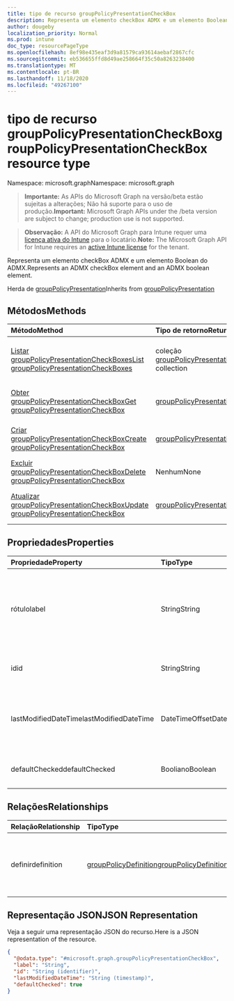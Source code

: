 ```yaml
---
title: tipo de recurso groupPolicyPresentationCheckBox
description: Representa um elemento checkBox ADMX e um elemento Boolean do ADMX.
author: dougeby
localization_priority: Normal
ms.prod: intune
doc_type: resourcePageType
ms.openlocfilehash: 8ef98e435eaf3d9a81579ca93614aebaf2867cfc
ms.sourcegitcommit: eb536655ffd8d49ae258664f35c50a8263238400
ms.translationtype: MT
ms.contentlocale: pt-BR
ms.lasthandoff: 11/18/2020
ms.locfileid: "49267100"
---
```

# <a name="grouppolicypresentationcheckbox-resource-type"></a><span data-ttu-id="04fc1-103">tipo de recurso groupPolicyPresentationCheckBox</span><span class="sxs-lookup"><span data-stu-id="04fc1-103">groupPolicyPresentationCheckBox resource type</span></span>

<span data-ttu-id="04fc1-104">Namespace: microsoft.graph</span><span class="sxs-lookup"><span data-stu-id="04fc1-104">Namespace: microsoft.graph</span></span>

> <span data-ttu-id="04fc1-105">**Importante:** As APIs do Microsoft Graph na versão/beta estão sujeitas a alterações; Não há suporte para o uso de produção.</span><span class="sxs-lookup"><span data-stu-id="04fc1-105">**Important:** Microsoft Graph APIs under the /beta version are subject to change; production use is not supported.</span></span>

> <span data-ttu-id="04fc1-106">**Observação:** A API do Microsoft Graph para Intune requer uma [licença ativa do Intune](https://go.microsoft.com/fwlink/?linkid=839381) para o locatário.</span><span class="sxs-lookup"><span data-stu-id="04fc1-106">**Note:** The Microsoft Graph API for Intune requires an [active Intune license](https://go.microsoft.com/fwlink/?linkid=839381) for the tenant.</span></span>

<span data-ttu-id="04fc1-107">Representa um elemento checkBox ADMX e um elemento Boolean do ADMX.</span><span class="sxs-lookup"><span data-stu-id="04fc1-107">Represents an ADMX checkBox element and an ADMX boolean element.</span></span>


<span data-ttu-id="04fc1-108">Herda de [groupPolicyPresentation](../resources/intune-grouppolicy-grouppolicypresentation.md)</span><span class="sxs-lookup"><span data-stu-id="04fc1-108">Inherits from [groupPolicyPresentation](../resources/intune-grouppolicy-grouppolicypresentation.md)</span></span>

## <a name="methods"></a><span data-ttu-id="04fc1-109">Métodos</span><span class="sxs-lookup"><span data-stu-id="04fc1-109">Methods</span></span>
|<span data-ttu-id="04fc1-110">Método</span><span class="sxs-lookup"><span data-stu-id="04fc1-110">Method</span></span>|<span data-ttu-id="04fc1-111">Tipo de retorno</span><span class="sxs-lookup"><span data-stu-id="04fc1-111">Return Type</span></span>|<span data-ttu-id="04fc1-112">Descrição</span><span class="sxs-lookup"><span data-stu-id="04fc1-112">Description</span></span>|
|:---|:---|:---|
|[<span data-ttu-id="04fc1-113">Listar groupPolicyPresentationCheckBoxes</span><span class="sxs-lookup"><span data-stu-id="04fc1-113">List groupPolicyPresentationCheckBoxes</span></span>](../api/intune-grouppolicy-grouppolicypresentationcheckbox-list.md)|<span data-ttu-id="04fc1-114">coleção [groupPolicyPresentationCheckBox](../resources/intune-grouppolicy-grouppolicypresentationcheckbox.md)</span><span class="sxs-lookup"><span data-stu-id="04fc1-114">[groupPolicyPresentationCheckBox](../resources/intune-grouppolicy-grouppolicypresentationcheckbox.md) collection</span></span>|<span data-ttu-id="04fc1-115">Listar Propriedades e relações dos objetos [groupPolicyPresentationCheckBox](../resources/intune-grouppolicy-grouppolicypresentationcheckbox.md) .</span><span class="sxs-lookup"><span data-stu-id="04fc1-115">List properties and relationships of the [groupPolicyPresentationCheckBox](../resources/intune-grouppolicy-grouppolicypresentationcheckbox.md) objects.</span></span>|
|[<span data-ttu-id="04fc1-116">Obter groupPolicyPresentationCheckBox</span><span class="sxs-lookup"><span data-stu-id="04fc1-116">Get groupPolicyPresentationCheckBox</span></span>](../api/intune-grouppolicy-grouppolicypresentationcheckbox-get.md)|[<span data-ttu-id="04fc1-117">groupPolicyPresentationCheckBox</span><span class="sxs-lookup"><span data-stu-id="04fc1-117">groupPolicyPresentationCheckBox</span></span>](../resources/intune-grouppolicy-grouppolicypresentationcheckbox.md)|<span data-ttu-id="04fc1-118">Leia as propriedades e as relações do objeto [groupPolicyPresentationCheckBox](../resources/intune-grouppolicy-grouppolicypresentationcheckbox.md) .</span><span class="sxs-lookup"><span data-stu-id="04fc1-118">Read properties and relationships of the [groupPolicyPresentationCheckBox](../resources/intune-grouppolicy-grouppolicypresentationcheckbox.md) object.</span></span>|
|[<span data-ttu-id="04fc1-119">Criar groupPolicyPresentationCheckBox</span><span class="sxs-lookup"><span data-stu-id="04fc1-119">Create groupPolicyPresentationCheckBox</span></span>](../api/intune-grouppolicy-grouppolicypresentationcheckbox-create.md)|[<span data-ttu-id="04fc1-120">groupPolicyPresentationCheckBox</span><span class="sxs-lookup"><span data-stu-id="04fc1-120">groupPolicyPresentationCheckBox</span></span>](../resources/intune-grouppolicy-grouppolicypresentationcheckbox.md)|<span data-ttu-id="04fc1-121">Criar um novo objeto [groupPolicyPresentationCheckBox](../resources/intune-grouppolicy-grouppolicypresentationcheckbox.md) .</span><span class="sxs-lookup"><span data-stu-id="04fc1-121">Create a new [groupPolicyPresentationCheckBox](../resources/intune-grouppolicy-grouppolicypresentationcheckbox.md) object.</span></span>|
|[<span data-ttu-id="04fc1-122">Excluir groupPolicyPresentationCheckBox</span><span class="sxs-lookup"><span data-stu-id="04fc1-122">Delete groupPolicyPresentationCheckBox</span></span>](../api/intune-grouppolicy-grouppolicypresentationcheckbox-delete.md)|<span data-ttu-id="04fc1-123">Nenhum</span><span class="sxs-lookup"><span data-stu-id="04fc1-123">None</span></span>|<span data-ttu-id="04fc1-124">Exclui [groupPolicyPresentationCheckBox](../resources/intune-grouppolicy-grouppolicypresentationcheckbox.md).</span><span class="sxs-lookup"><span data-stu-id="04fc1-124">Deletes a [groupPolicyPresentationCheckBox](../resources/intune-grouppolicy-grouppolicypresentationcheckbox.md).</span></span>|
|[<span data-ttu-id="04fc1-125">Atualizar groupPolicyPresentationCheckBox</span><span class="sxs-lookup"><span data-stu-id="04fc1-125">Update groupPolicyPresentationCheckBox</span></span>](../api/intune-grouppolicy-grouppolicypresentationcheckbox-update.md)|[<span data-ttu-id="04fc1-126">groupPolicyPresentationCheckBox</span><span class="sxs-lookup"><span data-stu-id="04fc1-126">groupPolicyPresentationCheckBox</span></span>](../resources/intune-grouppolicy-grouppolicypresentationcheckbox.md)|<span data-ttu-id="04fc1-127">Atualiza as propriedades de um objeto [groupPolicyPresentationCheckBox](../resources/intune-grouppolicy-grouppolicypresentationcheckbox.md) .</span><span class="sxs-lookup"><span data-stu-id="04fc1-127">Update the properties of a [groupPolicyPresentationCheckBox](../resources/intune-grouppolicy-grouppolicypresentationcheckbox.md) object.</span></span>|

## <a name="properties"></a><span data-ttu-id="04fc1-128">Propriedades</span><span class="sxs-lookup"><span data-stu-id="04fc1-128">Properties</span></span>
|<span data-ttu-id="04fc1-129">Propriedade</span><span class="sxs-lookup"><span data-stu-id="04fc1-129">Property</span></span>|<span data-ttu-id="04fc1-130">Tipo</span><span class="sxs-lookup"><span data-stu-id="04fc1-130">Type</span></span>|<span data-ttu-id="04fc1-131">Descrição</span><span class="sxs-lookup"><span data-stu-id="04fc1-131">Description</span></span>|
|:---|:---|:---|
|<span data-ttu-id="04fc1-132">rótulo</span><span class="sxs-lookup"><span data-stu-id="04fc1-132">label</span></span>|<span data-ttu-id="04fc1-133">String</span><span class="sxs-lookup"><span data-stu-id="04fc1-133">String</span></span>|<span data-ttu-id="04fc1-134">Rótulo de texto localizado para qualquer entidade de apresentação.</span><span class="sxs-lookup"><span data-stu-id="04fc1-134">Localized text label for any presentation entity.</span></span> <span data-ttu-id="04fc1-135">O valor padrão é vazio.</span><span class="sxs-lookup"><span data-stu-id="04fc1-135">The default value is empty.</span></span> <span data-ttu-id="04fc1-136">Herdado de [groupPolicyPresentation](../resources/intune-grouppolicy-grouppolicypresentation.md)</span><span class="sxs-lookup"><span data-stu-id="04fc1-136">Inherited from [groupPolicyPresentation](../resources/intune-grouppolicy-grouppolicypresentation.md)</span></span>|
|<span data-ttu-id="04fc1-137">id</span><span class="sxs-lookup"><span data-stu-id="04fc1-137">id</span></span>|<span data-ttu-id="04fc1-138">String</span><span class="sxs-lookup"><span data-stu-id="04fc1-138">String</span></span>|<span data-ttu-id="04fc1-139">Chave da entidade.</span><span class="sxs-lookup"><span data-stu-id="04fc1-139">Key of the entity.</span></span> <span data-ttu-id="04fc1-140">Herdado de [groupPolicyPresentation](../resources/intune-grouppolicy-grouppolicypresentation.md)</span><span class="sxs-lookup"><span data-stu-id="04fc1-140">Inherited from [groupPolicyPresentation](../resources/intune-grouppolicy-grouppolicypresentation.md)</span></span>|
|<span data-ttu-id="04fc1-141">lastModifiedDateTime</span><span class="sxs-lookup"><span data-stu-id="04fc1-141">lastModifiedDateTime</span></span>|<span data-ttu-id="04fc1-142">DateTimeOffset</span><span class="sxs-lookup"><span data-stu-id="04fc1-142">DateTimeOffset</span></span>|<span data-ttu-id="04fc1-143">A data e a hora em que a entidade foi modificada pela última vez.</span><span class="sxs-lookup"><span data-stu-id="04fc1-143">The date and time the entity was last modified.</span></span> <span data-ttu-id="04fc1-144">Herdado de [groupPolicyPresentation](../resources/intune-grouppolicy-grouppolicypresentation.md)</span><span class="sxs-lookup"><span data-stu-id="04fc1-144">Inherited from [groupPolicyPresentation](../resources/intune-grouppolicy-grouppolicypresentation.md)</span></span>|
|<span data-ttu-id="04fc1-145">defaultChecked</span><span class="sxs-lookup"><span data-stu-id="04fc1-145">defaultChecked</span></span>|<span data-ttu-id="04fc1-146">Booliano</span><span class="sxs-lookup"><span data-stu-id="04fc1-146">Boolean</span></span>|<span data-ttu-id="04fc1-147">Valor padrão da caixa de seleção.</span><span class="sxs-lookup"><span data-stu-id="04fc1-147">Default value for the check box.</span></span> <span data-ttu-id="04fc1-148">O valor padrão é falso.</span><span class="sxs-lookup"><span data-stu-id="04fc1-148">The default value is false.</span></span>|

## <a name="relationships"></a><span data-ttu-id="04fc1-149">Relações</span><span class="sxs-lookup"><span data-stu-id="04fc1-149">Relationships</span></span>
|<span data-ttu-id="04fc1-150">Relação</span><span class="sxs-lookup"><span data-stu-id="04fc1-150">Relationship</span></span>|<span data-ttu-id="04fc1-151">Tipo</span><span class="sxs-lookup"><span data-stu-id="04fc1-151">Type</span></span>|<span data-ttu-id="04fc1-152">Descrição</span><span class="sxs-lookup"><span data-stu-id="04fc1-152">Description</span></span>|
|:---|:---|:---|
|<span data-ttu-id="04fc1-153">definir</span><span class="sxs-lookup"><span data-stu-id="04fc1-153">definition</span></span>|[<span data-ttu-id="04fc1-154">groupPolicyDefinition</span><span class="sxs-lookup"><span data-stu-id="04fc1-154">groupPolicyDefinition</span></span>](../resources/intune-grouppolicy-grouppolicydefinition.md)|<span data-ttu-id="04fc1-155">A definição de política de grupo associada à apresentação.</span><span class="sxs-lookup"><span data-stu-id="04fc1-155">The group policy definition associated with the presentation.</span></span> <span data-ttu-id="04fc1-156">Herdado de [groupPolicyPresentation](../resources/intune-grouppolicy-grouppolicypresentation.md)</span><span class="sxs-lookup"><span data-stu-id="04fc1-156">Inherited from [groupPolicyPresentation](../resources/intune-grouppolicy-grouppolicypresentation.md)</span></span>|

## <a name="json-representation"></a><span data-ttu-id="04fc1-157">Representação JSON</span><span class="sxs-lookup"><span data-stu-id="04fc1-157">JSON Representation</span></span>
<span data-ttu-id="04fc1-158">Veja a seguir uma representação JSON do recurso.</span><span class="sxs-lookup"><span data-stu-id="04fc1-158">Here is a JSON representation of the resource.</span></span>
<!-- {
  "blockType": "resource",
  "keyProperty": "id",
  "@odata.type": "microsoft.graph.groupPolicyPresentationCheckBox"
}
-->
``` json
{
  "@odata.type": "#microsoft.graph.groupPolicyPresentationCheckBox",
  "label": "String",
  "id": "String (identifier)",
  "lastModifiedDateTime": "String (timestamp)",
  "defaultChecked": true
}
```





